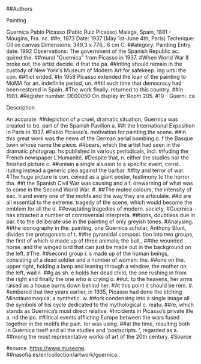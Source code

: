 ##Authors

Painting

Guernica
Pablo Picasso (Pablo Ruiz Picasso)
Malaga, Spain, 1881 - Mougins, Fra. nc. ##e, 1973
Date: 1937 (May 1st-June 4th, Paris)
Technique: Oil on canvas
Dimensions: 349,3 x 776,. 6 cm
C. ##ategory: Painting
Entry date: 1992
Observations: The government of the Spanish Republic ac. quired the. ##mural "Guernica" from Picasso in 1937. #When World War II broke out, the artist decide. d that the pa. ##inting should remain in the custody of New York's Museum of Modern Art for safekeep. ing until the con. ##flict ended. #In 1958 Picasso extended the loan of the painting to MoMA for an. indefinite period, un. ##til such time that democracy had been restored in Spain. #The work finally. returned to this country. ##in 1981. #Register number: DE00050
On display in: Room 205. #10 - Guerni. ca

Description

An accurate. ##depiction of a cruel, dramatic situation, Guernica was created to be. part of the Spanish Pavilion a. ##t the International Exposition in Paris in 1937. #Pablo Picasso’s. motivation for painting the scene. ##in this great work was the news of the German aerial bombing o. f the Basque town whose name the piece. ##bears, which the artist had seen in the dramatic photograp. hs published in various periodicals, incl. ##uding the French newspaper L'Humanité. #Despite that, n. either the studies nor the finished picture c. ##ontain a single allusion to a specific event, const. ituting instead a generic plea against the barbar. ##ity and terror of war. #The huge picture is con. ceived as a giant poster, testimony to the horror tha. ##t the Spanish Civil War was causing and a f. orewarning of what was to come in the Second World War. #. ##The muted colours, the intensity of eac. h and every one of the motifs and the way they are articulate. ##d are all essential to the extreme. tragedy of the scene, which would become the emblem for all the d. ##evastating tragedies of modern. society. #Guernica has attracted a number of controversial interpreta. ##tions, doubtless due in par. t to the deliberate use in the painting of only greyish tones. #Analysing. ##the iconography in the. painting, one Guernica scholar, Anthony Blunt, divides the protagonists of t. ##he pyramidal composi. tion into two groups, the first of which is made up of three animals; the bull,. ##the wounded horse. and the winged bird that can just be made out in the background on the left. #The. ##second group i. s made up of the human beings, consisting of a dead soldier and a number of women: the. ##one on the. upper right, holding a lamp and leaning through a window, the mother on the left, wailin. ##g as sh. e holds her dead child, the one rushing in from the right and finally the one who is crying o. ##ut. to the heavens, her arms raised as a house burns down behind her. #At this point it should be rem. #. #embered that two years earlier, in 1935, Picasso had done the etching Minotauromaquia, a synthetic. w. ##ork condensing into a single image all the symbols of his cycle dedicated to the mythological c. reatu. ##re, which stands as Guernica’s most direct relative. #Incidents in Picasso’s private life a. nd the po. ##litical events afflicting Europe between the wars fused together in the motifs the pain. ter was using. ##at the time, resulting both in Guernica itself and all the studies and ‘postscripts. ’, regarded as a. ##mong the most representative works of art of the 20th century. #Source

#source. https://www.museorei. ##nasofia.es/en/collection/artwork/guernica..
